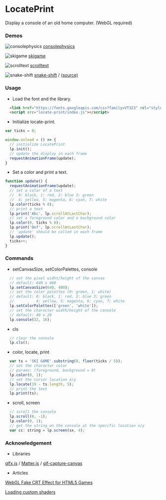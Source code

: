 LocatePrint
======================

Display a console of an old home computer. (WebGL required)

### Demos

![consolephysics](http://abagames.github.io/LocatePrint/samples/consolephysics.gif)
[consolephysics](http://abagames.github.io/LocatePrint/samples/index.html?consolephysics)

![skigame](http://abagames.github.io/LocatePrint/samples/skigame.gif)
[skigame](http://abagames.github.io/LocatePrint/samples/index.html?skigame)

![scrolltext](http://abagames.github.io/LocatePrint/samples/scrolltext.gif) 
[scrolltext](http://abagames.github.io/LocatePrint/samples/index.html?scrolltext)

![snake-shift](http://abagames.sakura.ne.jp/18/snake-shift/screenshot.gif) 
[snake-shift](https://snake-shift.glitch.me/) / [(source)](https://github.com/abagames/snake-shift)

### Usage

* Load the font and the library.

```html
  <link href="https://fonts.googleapis.com/css?family=VT323" rel="stylesheet">
  <script src="locate-print/index.js"></script>
```

* Initialize locate-print.

```js
var ticks = 0;

window.onload = () => {
  // initialize LocatePrint
  lp.init();
  // update the display in each frame
  requestAnimationFrame(update);
}
```

* Set a color and print a text.

```js
function update() {
  requestAnimationFrame(update);
  // set a color of a text
  //  0: black, 1: red, 2: blue 3: green
  //  4: yellow, 5: magenta, 6: cyan, 7: white
  lp.color(ticks % 8);
  // print a text
  lp.print('Abc', lp.scrollAtLastChar);
  // set a foreground color and a background color
  lp.color(0, ticks % 8);
  lp.print('Def', lp.scrollAtLastChar);
  // 'update' should be called in each frame
  lp.update();
  ticks++;
}
```

### Commands

* setCanvasSize, setColorPalettes, console

```js
  // set the pixel widht/height of the canvas
  // default: 640 x 480
  lp.setCanvasSize(640, 400);
  // set the color palettes (0: green, 1: white)
  // default: 0: black, 1: red, 2: blue 3: green
  //          4: yellow, 5: magenta, 6: cyan, 7: white
  lp.setColorPalettes(['green', 'white']);
  // set the character width/height of the console
  // default: 40 x 20
  lp.console(32, 16);
```

* cls

```js
  // clear the console
  lp.cls();
```

* color, locate, print

```js
  var ts = 'SKI GAME'.substring(0, floor(ticks / 5));
  // set the character color
  // params: (foreground, background = 0)
  lp.color(0, 1);
  // set the cursor location x/y
  lp.locate(19 - ts.length, 5);
  // print the text
  lp.print(ts);
```

* scroll, screen

```js
  // scroll the console 
  lp.scroll(0, -1);
  lp.color(0, 1);
  // get the string on the console at the specific location x/y
  var cc: string = lp.screen(sx, 4);
```

### Acknowledgement

* Libraries

[glfx.js](http://evanw.github.io/glfx.js/) /
[Matter.js](http://brm.io/matter-js/) /
[gif-capture-canvas](https://github.com/abagames/gif-capture-canvas)

* Articles

[WebGL Fake CRT Effect for HTML5 Games](http://www.zachstronaut.com/posts/2012/08/17/webgl-fake-crt-html5.html)

[Loading custom shaders](https://github.com/evanw/glfx.js/issues/9)
